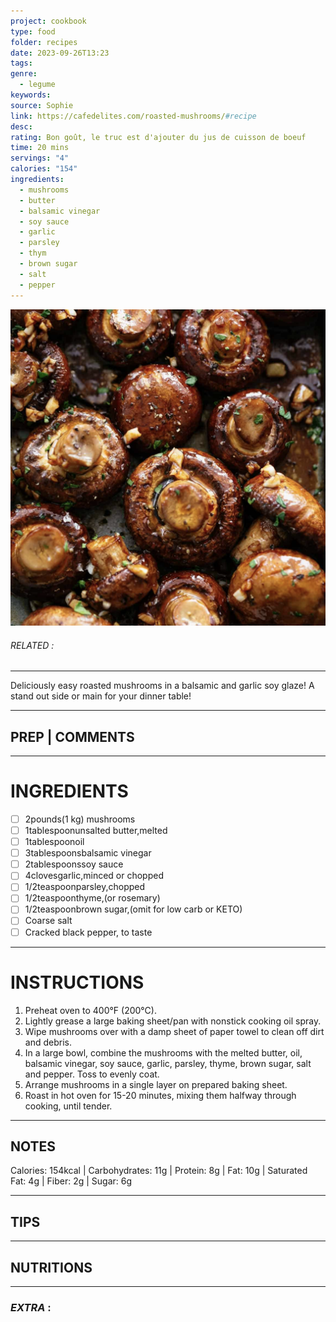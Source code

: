```yaml
---
project: cookbook
type: food
folder: recipes
date: 2023-09-26T13:23
tags: 
genre:
  - legume
keywords: 
source: Sophie
link: https://cafedelites.com/roasted-mushrooms/#recipe
desc: 
rating: Bon goût, le truc est d'ajouter du jus de cuisson de boeuf
time: 20 mins
servings: "4"
calories: "154"
ingredients:
  - mushrooms
  - butter
  - balsamic vinegar
  - soy sauce
  - garlic
  - parsley
  - thym
  - brown sugar
  - salt
  - pepper
---
```


![IMAGE](image_381.png)

###### *RELATED* : 
---
Deliciously easy roasted mushrooms in a balsamic and garlic soy glaze! A stand out side or main for your dinner table!

---
## PREP | COMMENTS



---
# INGREDIENTS

- [ ] 2pounds(1 kg) mushrooms
- [ ] 1tablespoonunsalted butter,melted
- [ ] 1tablespoonoil
- [ ] 3tablespoonsbalsamic vinegar
- [ ] 2tablespoonssoy sauce
- [ ] 4clovesgarlic,minced or chopped
- [ ] 1/2teaspoonparsley,chopped
- [ ] 1/2teaspoonthyme,(or rosemary)
- [ ] 1/2teaspoonbrown sugar,(omit for low carb or KETO)
- [ ] Coarse salt
- [ ] Cracked black pepper, to taste

---
# INSTRUCTIONS

1. Preheat oven to 400°F (200°C).
2. Lightly grease a large baking sheet/pan with nonstick cooking oil spray.
3. Wipe mushrooms over with a damp sheet of paper towel to clean off dirt and debris.
4. In a large bowl, combine the mushrooms with the melted butter, oil, balsamic vinegar, soy sauce, garlic, parsley, thyme, brown sugar, salt and pepper. Toss to evenly coat.
5. Arrange mushrooms in a single layer on prepared baking sheet.
6. Roast in hot oven for 15-20 minutes, mixing them halfway through cooking, until tender.

---
## NOTES

Calories: 154kcal | Carbohydrates: 11g | Protein: 8g | Fat: 10g | Saturated Fat: 4g | Fiber: 2g | Sugar: 6g

---
## TIPS



---
## NUTRITIONS



---
### *EXTRA* :



